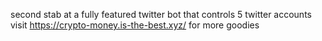 second stab at a fully featured twitter bot that controls 5 twitter accounts
visit https://crypto-money.is-the-best.xyz/
for more goodies
